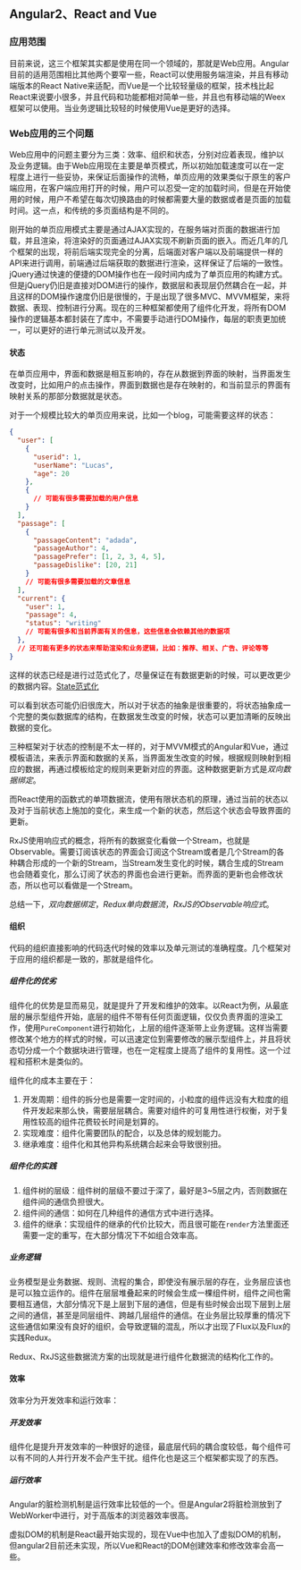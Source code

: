 ## Angular2、React and Vue

### 应用范围

目前来说，这三个框架其实都是使用在同一个领域的，那就是Web应用。Angular目前的适用范围相比其他两个要窄一些，React可以使用服务端渲染，并且有移动端版本的React Native来适配，而Vue是一个比较轻量级的框架，技术栈比起React来说要小很多，并且代码和功能都相对简单一些，并且也有移动端的Weex框架可以使用。当业务逻辑比较轻的时候使用Vue是更好的选择。

### Web应用的三个问题

Web应用中的问题主要分为三类：效率、组织和状态，分别对应着表现，维护以及业务逻辑。由于Web应用现在主要是单页模式，所以初始加载速度可以在一定程度上进行一些妥协，来保证后面操作的流畅，单页应用的效果类似于原生的客户端应用，在客户端应用打开的时候，用户可以忍受一定的加载时间，但是在开始使用的时候，用户不希望在每次切换路由的时候都需要大量的数据或者是页面的加载时间。这一点，和传统的多页面结构是不同的。

刚开始的单页应用模式主要是通过AJAX实现的，在服务端对页面的数据进行加载，并且渲染，将渲染好的页面通过AJAX实现不刷新页面的嵌入。而近几年的几个框架的出现，将前后端实现完全的分离，后端面对客户端以及前端提供一样的API来进行调用，前端通过后端获取的数据进行渲染，这样保证了后端的一致性。jQuery通过快速的便捷的DOM操作也在一段时间内成为了单页应用的构建方式。但是jQuery仍旧是直接对DOM进行的操作，数据层和表现层仍然耦合在一起，并且这样的DOM操作速度仍旧是很慢的，于是出现了很多MVC、MVVM框架，来将数据、表现、控制进行分离。现在的三种框架都使用了组件化开发，将所有DOM操作的逻辑基本都封装在了库中，不需要手动进行DOM操作，每层的职责更加统一，可以更好的进行单元测试以及开发。

#### 状态

在单页应用中，界面和数据是相互影响的，存在从数据到界面的映射，当界面发生改变时，比如用户的点击操作，界面到数据也是存在映射的，和当前显示的界面有映射关系的那部分数据就是状态。

对于一个规模比较大的单页应用来说，比如一个blog，可能需要这样的状态：

```json
{
  "user": [
    {
      "userid": 1,
      "userName": "Lucas",
      "age": 20
    },
    {
      // 可能有很多需要加载的用户信息
    }
  ],
  "passage": [
    {
      "passageContent": "adada",
      "passageAuthor": 4,
      "passagePrefer": [1, 2, 3, 4, 5],
      "passageDislike": [20, 21]
    }
    // 可能有很多需要加载的文章信息
  ],
  "current": {
    "user": 1,
    "passage": 4,
    "status": "writing"
    // 可能有很多和当前界面有关的信息，这些信息会依赖其他的数据项
  },
  // 还可能有更多的状态来帮助渲染和业务逻辑，比如：推荐、相关、广告、评论等等
}
```

这样的状态已经是进行过范式化了，尽量保证在有数据更新的时候，可以更改更少的数据内容。[State范式化](http://cn.redux.js.org/docs/recipes/reducers/NormalizingStateShape.html)

可以看到状态可能仍旧很庞大，所以对于状态的抽象是很重要的，将状态抽象成一个完整的类似数据库的结构，在数据发生改变的时候，状态可以更加清晰的反映出数据的变化。

三种框架对于状态的控制是不太一样的，对于MVVM模式的Angular和Vue，通过模板语法，来表示界面和数据的关系，当界面发生改变的时候，根据规则映射到相应的数据，再通过模板给定的规则来更新对应的界面。这种数据更新方式是*双向数据绑定*。

而React使用的函数式的单项数据流，使用有限状态机的原理，通过当前的状态以及对于当前状态上施加的变化，来生成一个新的状态，然后这个状态会导致界面的更新。

RxJS使用响应式的概念，将所有的数据变化看做一个Stream，也就是Observable。需要订阅该状态的界面会订阅这个Stream或者是几个Stream的各种耦合形成的一个新的Stream，当Stream发生变化的时候，耦合生成的Stream也会随着变化，那么订阅了状态的界面也会进行更新。而界面的更新也会修改状态，所以也可以看做是一个Stream。

总结一下，*双向数据绑定*，*Redux单向数据流*，*RxJS的Observable响应式*。

#### 组织

代码的组织直接影响的代码迭代时候的效率以及单元测试的准确程度。几个框架对于应用的组织都是一致的，那就是组件化。  

##### 组件化的优劣

组件化的优势是显而易见，就是提升了开发和维护的效率。以React为例，从最底层的展示型组件开始，底层的组件不带有任何页面逻辑，仅仅负责界面的渲染工作，使用`PureComponent`进行初始化，上层的组件逐渐带上业务逻辑。这样当需要修改某个地方的样式的时候，可以迅速定位到需要修改的展示型组件上，并且将状态切分成一个个数据块进行管理，也在一定程度上提高了组件的复用性。这一个过程和搭积木是类似的。

组件化的成本主要在于：

1. 开发周期：组件的拆分也是需要一定时间的，小粒度的组件远没有大粒度的组件开发起来那么快，需要层层耦合。需要对组件的可复用性进行权衡，对于复用性较高的组件花费较长时间是划算的。
2. 实现难度：组件化需要团队的配合，以及总体的规划能力。
3. 继承难度：组件化和其他异构系统耦合起来会导致很别扭。

##### 组件化的实践

1. 组件树的层级：组件树的层级不要过于深了，最好是3~5层之内，否则数据在组件间的通信负担很大。
2. 组件间的通信：如何在几种组件的通信方式中进行选择。
3. 组件的继承：实现组件的继承的代价比较大，而且很可能在`render`方法里面还需要一定的重写，在大部分情况下不如组合效率高。

##### 业务逻辑

业务模型是业务数据、规则、流程的集合，即使没有展示层的存在，业务层应该也是可以独立运作的。组件在层层堆叠起来的时候会生成一棵组件树，组件之间也需要相互通信，大部分情况下是上层到下层的通信，但是有些时候会出现下层到上层之间的通信，甚至是同层组件、跨越几层组件的通信。在业务层比较厚重的情况下这些通信如果没有良好的组织，会导致逻辑的混乱，所以才出现了Flux以及Flux的实践Redux。

Redux、RxJS这些数据流方案的出现就是进行组件化数据流的结构化工作的。

#### 效率

效率分为开发效率和运行效率：

##### 开发效率

组件化是提升开发效率的一种很好的途径，最底层代码的耦合度较低，每个组件可以有不同的人并行开发不会产生干扰。组件化也是这三个框架都实现了的东西。

##### 运行效率

Angular的脏检测机制是运行效率比较低的一个。但是Angular2将脏检测放到了WebWorker中进行，对于高版本的浏览器效率很高。

虚拟DOM的机制是React最开始实现的，现在Vue中也加入了虚拟DOM的机制，但angular2目前还未实现，所以Vue和React的DOM创建效率和修改效率会高一些。

